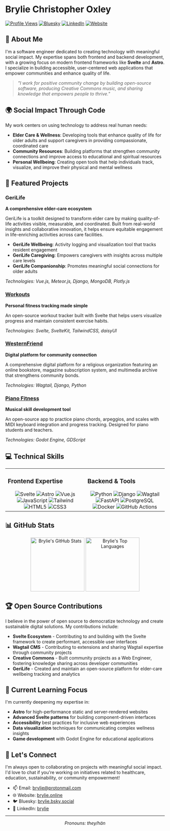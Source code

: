 # Brylie Christopher Oxley

[![Profile Views](https://komarev.com/ghpvc/?username=brylie&color=0e75b6&style=flat)](https://github.com/brylie)
[![Bluesky](https://img.shields.io/badge/Bluesky-brylie.bsky.social-blue)](https://bsky.app/profile/brylie.bsky.social)
[![LinkedIn](https://img.shields.io/badge/LinkedIn-%230077B5.svg?logo=linkedin&logoColor=white)](https://www.linkedin.com/in/brylie)
[![Website](https://img.shields.io/badge/Website-brylie.online-teal)](https://brylie.online)

## 👋 About Me

I'm a software engineer dedicated to creating technology with meaningful social impact. My expertise spans both frontend and backend development, with a growing focus on modern frontend frameworks like **Svelte** and **Astro**. I specialize in building accessible, user-centered web applications that empower communities and enhance quality of life.

> *"I work for positive community change by building open-source software, producing Creative Commons music, and sharing knowledge that empowers people to thrive."*

## 🌍 Social Impact Through Code

My work centers on using technology to address real human needs:

- **Elder Care & Wellness**: Developing tools that enhance quality of life for older adults and support caregivers in providing compassionate, coordinated care
- **Community Resources**: Building platforms that strengthen community connections and improve access to educational and spiritual resources
- **Personal Wellbeing**: Creating open tools that help individuals track, visualize, and improve their physical and mental wellness

## 🔭 Featured Projects

### GeriLife
**A comprehensive elder-care ecosystem**

GeriLife is a toolkit designed to transform elder care by making quality-of-life activities visible, measurable, and coordinated. Built from real-world insights and collaborative innovation, it helps ensure equitable engagement in life-enriching activities across care facilities.

- **GeriLife Wellbeing**: Activity logging and visualization tool that tracks resident engagement
- **GeriLife Caregiving**: Empowers caregivers with insights across multiple care levels
- **GeriLife Companionship**: Promotes meaningful social connections for older adults

*Technologies: Vue.js, Meteor.js, Django, MongoDB, Plotly.js*

### [Workouts](https://brylie.github.io/workouts/)
**Personal fitness tracking made simple**

An open-source workout tracker built with Svelte that helps users visualize progress and maintain consistent exercise habits.

*Technologies: Svelte, SvelteKit, TailwindCSS, daisyUI*

### [WesternFriend](https://github.com/WesternFriend)
**Digital platform for community connection**

A comprehensive digital platform for a religious organization featuring an online bookstore, magazine subscription system, and multimedia archive that strengthens community bonds.

*Technologies: Wagtail, Django, Python*

### [Piano Fitness](https://github.com/PianoFitness)
**Musical skill development tool**

An open-source app to practice piano chords, arpeggios, and scales with MIDI keyboard integration and progress tracking. Designed for piano students and teachers.

*Technologies: Godot Engine, GDScript*

## 💻 Technical Skills

<table>
  <tr>
    <td valign="top" width="50%">
      <h3>Frontend Expertise</h3>
      <div align="center">  
        <img src="https://img.shields.io/badge/Svelte-FF3E00?style=for-the-badge&logo=svelte&logoColor=white" alt="Svelte" />
        <img src="https://img.shields.io/badge/Astro-FF5D01?style=for-the-badge&logo=astro&logoColor=white" alt="Astro" />
        <img src="https://img.shields.io/badge/Vue.js-4FC08D?style=for-the-badge&logo=vue.js&logoColor=white" alt="Vue.js" />
        <img src="https://img.shields.io/badge/JavaScript-F7DF1E?style=for-the-badge&logo=javascript&logoColor=black" alt="JavaScript" />
        <img src="https://img.shields.io/badge/Tailwind_CSS-38B2AC?style=for-the-badge&logo=tailwind-css&logoColor=white" alt="Tailwind" />
        <img src="https://img.shields.io/badge/HTML5-E34F26?style=for-the-badge&logo=html5&logoColor=white" alt="HTML5" />
        <img src="https://img.shields.io/badge/CSS3-1572B6?style=for-the-badge&logo=css3&logoColor=white" alt="CSS3" />
      </div>
    </td>
    <td valign="top" width="50%">
      <h3>Backend & Tools</h3>
      <div align="center">  
        <img src="https://img.shields.io/badge/Python-3776AB?style=for-the-badge&logo=python&logoColor=white" alt="Python" />
        <img src="https://img.shields.io/badge/Django-092E20?style=for-the-badge&logo=django&logoColor=white" alt="Django" />
        <img src="https://img.shields.io/badge/Wagtail-43B1B0?style=for-the-badge&logo=wagtail&logoColor=white" alt="Wagtail" />
        <img src="https://img.shields.io/badge/FastAPI-009688?style=for-the-badge&logo=fastapi&logoColor=white" alt="FastAPI" />
        <img src="https://img.shields.io/badge/PostgreSQL-316192?style=for-the-badge&logo=postgresql&logoColor=white" alt="PostgreSQL" />
        <img src="https://img.shields.io/badge/Docker-2496ED?style=for-the-badge&logo=docker&logoColor=white" alt="Docker" />
        <img src="https://img.shields.io/badge/GitHub_Actions-2088FF?style=for-the-badge&logo=github-actions&logoColor=white" alt="GitHub Actions" />
      </div>
    </td>
  </tr>
</table>

## 📊 GitHub Stats

<div align="center">
  <img src="https://github-readme-stats.vercel.app/api?username=brylie&show_icons=true&count_private=true&hide_border=true&theme=react" alt="Brylie's GitHub Stats" height="170" />
  <img src="https://github-readme-stats.vercel.app/api/top-langs/?username=brylie&hide=php&layout=compact&hide_border=true&theme=react" alt="Brylie's Top Languages" height="170" />
</div>

## 🏆 Open Source Contributions

I believe in the power of open source to democratize technology and create sustainable digital solutions. My contributions include:

- **Svelte Ecosystem** - Contributing to and building with the Svelte framework to create performant, accessible user interfaces
- **Wagtail CMS** - Contributing to extensions and sharing Wagtail expertise through community projects
- **Creative Commons** - Built community projects as a Web Engineer, fostering knowledge sharing across developer communities
- **GeriLife** - Created and maintain an open-source platform for elder-care wellbeing tracking and analytics

## 🌱 Current Learning Focus

I'm currently deepening my expertise in:

- **Astro** for high-performance static and server-rendered websites
- **Advanced Svelte patterns** for building component-driven interfaces
- **Accessibility** best practices for inclusive web experiences
- **Data visualization** techniques for communicating complex wellness insights
- **Game development** with Godot Engine for educational applications

## 💬 Let's Connect

I'm always open to collaborating on projects with meaningful social impact. I'd love to chat if you're working on initiatives related to healthcare, education, sustainability, or community empowerment!

- 📫 Email: brylie@protonmail.com
- 🌐 Website: [brylie.online](https://brylie.online)
- 🐦 Bluesky: [brylie.bsky.social](https://bsky.app/profile/brylie.bsky.social)
- 👔 LinkedIn: [brylie](https://www.linkedin.com/in/brylie)

---

<div align="center">
  <i>Pronouns: they/hän</i>
</div>
